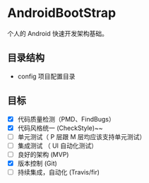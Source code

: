 # AndroidBootStrap
个人的 Android 快速开发架构基础。

## 目录结构

* config 项目配置目录 

## 目标
- [x] 代码质量检测（PMD、FindBugs）
- [x] 代码风格统一 (CheckStyle)~~
- [ ] 单元测试（ P 层跟 M 层均应该支持单元测试）
- [ ] 集成测试 （ UI 自动化测试）
- [ ] 良好的架构 (MVP)
- [x] 版本控制 (Git)
- [ ] 持续集成，自动化 (Travis/fir)
